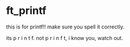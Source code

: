 # ft_printf
this is for printf!! make sure you spell it correctly. 

its p r i n t f. not p r i n f t, i know you, watch out.
